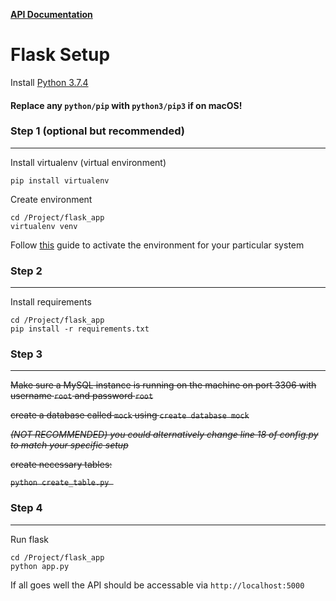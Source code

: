 [**API Documentation**](api_docs/README.md)

# Flask Setup

Install [Python 3.7.4](https://www.python.org/)

#### Replace any `python/pip` with `python3/pip3` if on macOS!

### Step 1 (optional but recommended)

------------

Install virtualenv (virtual environment)

`pip install virtualenv`

Create environment

```
cd /Project/flask_app
virtualenv venv
```

Follow [this](https://virtualenv.pypa.io/en/stable/userguide/) guide to activate the environment for your particular system

### Step 2

------------

Install requirements

	cd /Project/flask_app
	pip install -r requirements.txt

### Step 3

---

~~Make sure a MySQL instance is running on the machine on port 3306 with username `root` and password `root`~~

~~create a database called `mock` using `create database mock`~~

~~*(NOT RECOMMENDED) you could alternatively change line 18 of config.py to match your specific setup*~~

~~create necessary tables:~~

~~`python create_table.py `~~


### Step 4

---------

Run flask

    cd /Project/flask_app
    python app.py

If all goes well the API should be accessable via `http://localhost:5000`
